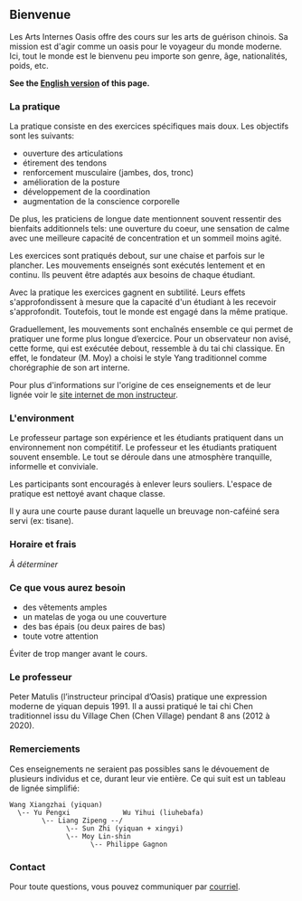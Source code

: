 ## Bienvenue

Les Arts Internes Oasis offre des cours sur les arts de guérison chinois. Sa
mission est d'agir comme un oasis pour le voyageur du monde moderne. Ici, tout
le monde est le bienvenu peu importe son genre, âge, nationalités, poids, etc.

**See the [English version](index.md) of this page.**

### La pratique

La pratique consiste en des exercices spécifiques mais doux. Les objectifs sont
les suivants:

* ouverture des articulations
* étirement des tendons
* renforcement musculaire (jambes, dos, tronc)
* amélioration de la posture
* développement de la coordination
* augmentation de la conscience corporelle

De plus, les praticiens de longue date mentionnent souvent ressentir des
bienfaits additionnels tels: une ouverture du coeur, une sensation de calme
avec une meilleure capacité de concentration et un sommeil moins agité.

Les exercices sont pratiqués debout, sur une chaise et parfois sur le plancher.
Les mouvements enseignés sont exécutés lentement et en continu. Ils peuvent
être adaptés aux besoins de chaque étudiant.

Avec la pratique les exercices gagnent en subtilité. Leurs effets
s'approfondissent à mesure que la capacité d'un étudiant à les recevoir
s'approfondit. Toutefois, tout le monde est engagé dans la même pratique. 

Graduellement, les mouvements sont enchaînés ensemble ce qui permet de
pratiquer une forme plus longue d’exercice. Pour un observateur non avisé,
cette forme, qui est exécutée debout, ressemble à du tai chi classique. En
effet, le fondateur (M. Moy) a choisi le style Yang traditionnel comme
chorégraphie de son art interne.

Pour plus d'informations sur l'origine de ces enseignements et de leur lignée
voir le [site internet de mon instructeur](https://taichinuances.com).

### L'environment

Le professeur partage son expérience et les étudiants pratiquent dans un
environnement non compétitif. Le professeur et les étudiants pratiquent souvent
ensemble. Le tout se déroule dans une atmosphère tranquille, informelle et
conviviale.

Les participants sont encouragés à enlever leurs souliers. L'espace de
pratique est nettoyé avant chaque classe.

Il y aura une courte pause durant laquelle un breuvage non-caféiné sera servi
(ex: tisane).

### Horaire et frais

*À déterminer*

### Ce que vous aurez besoin

* des vêtements amples
* un matelas de yoga ou une couverture
* des bas épais (ou deux paires de bas)
* toute votre attention

Éviter de trop manger avant le cours.

### Le professeur

Peter Matulis (l’instructeur principal d’Oasis) pratique une expression moderne
de yiquan depuis 1991. Il a aussi pratiqué le tai chi Chen traditionnel issu du
Village Chen (Chen Village) pendant 8 ans (2012 à 2020).

### Remerciements

Ces enseignements ne seraient pas possibles sans le dévouement de plusieurs
individus et ce, durant leur vie entière. Ce qui suit est un tableau de lignée
simplifié:

```
Wang Xiangzhai (yiquan)
  \-- Yu Pengxi             Wu Yihui (liuhebafa)
        \-- Liang Zipeng --/
              \-- Sun Zhi (yiquan + xingyi)
              \-- Moy Lin-shin
                    \-- Philippe Gagnon
```

### Contact

Pour toute questions, vous pouvez communiquer par
[courriel](mailto:info@oasis-internal.art).

